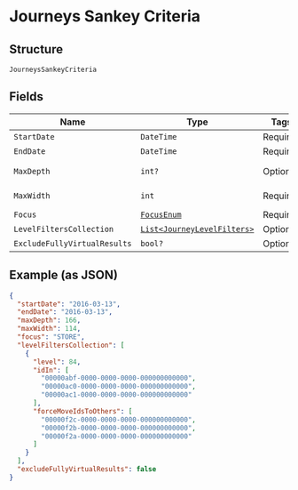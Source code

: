 
# Journeys Sankey Criteria

## Structure

`JourneysSankeyCriteria`

## Fields

| Name | Type | Tags | Description |
|  --- | --- | --- | --- |
| `StartDate` | `DateTime` | Required | - |
| `EndDate` | `DateTime` | Required | - |
| `MaxDepth` | `int?` | Optional | **Constraints**: `>= 1`, `<= 10` |
| `MaxWidth` | `int` | Required | **Constraints**: `>= 1` |
| `Focus` | [`FocusEnum`](../../doc/models/focus-enum.md) | Required | - |
| `LevelFiltersCollection` | [`List<JourneyLevelFilters>`](../../doc/models/journey-level-filters.md) | Optional | - |
| `ExcludeFullyVirtualResults` | `bool?` | Optional | - |

## Example (as JSON)

```json
{
  "startDate": "2016-03-13",
  "endDate": "2016-03-13",
  "maxDepth": 166,
  "maxWidth": 114,
  "focus": "STORE",
  "levelFiltersCollection": [
    {
      "level": 84,
      "idIn": [
        "00000abf-0000-0000-0000-000000000000",
        "00000ac0-0000-0000-0000-000000000000",
        "00000ac1-0000-0000-0000-000000000000"
      ],
      "forceMoveIdsToOthers": [
        "00000f2c-0000-0000-0000-000000000000",
        "00000f2b-0000-0000-0000-000000000000",
        "00000f2a-0000-0000-0000-000000000000"
      ]
    }
  ],
  "excludeFullyVirtualResults": false
}
```

